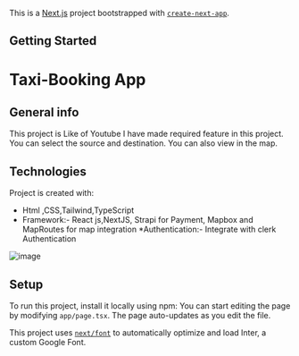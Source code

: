 This is a [Next.js](https://nextjs.org/) project bootstrapped with [`create-next-app`](https://github.com/vercel/next.js/tree/canary/packages/create-next-app).

## Getting Started

# Taxi-Booking App

## General info
This project is Like of Youtube I have made required feature in this project.
You can select  the source and destination.
You can also view in the map.
	
## Technologies
Project is created with:
* Html ,CSS,Tailwind,TypeScript
* Framework:- React js,NextJS, Strapi for Payment, Mapbox and MapRoutes for map integration
*Authentication:- Integrate with clerk Authentication

![image](https://github.com/CodingXpro/Taxi-Booking_App/assets/98632075/03665c6b-1958-46a4-a1dc-cc6e8f693627)

	
## Setup
To run this project, install it locally using npm:
You can start editing the page by modifying `app/page.tsx`. The page auto-updates as you edit the file.

This project uses [`next/font`](https://nextjs.org/docs/basic-features/font-optimization) to automatically optimize and load Inter, a custom Google Font.


